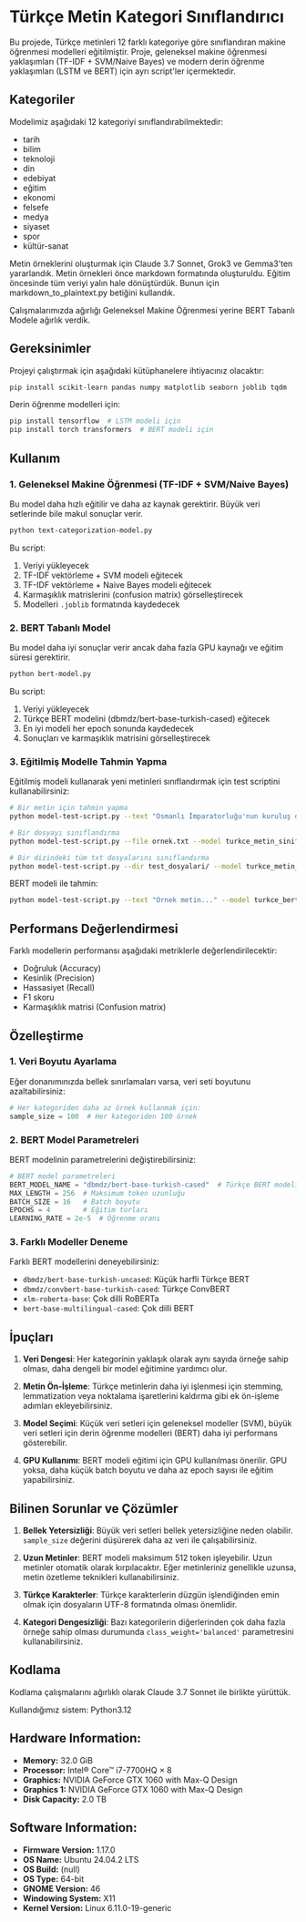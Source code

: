 # Türkçe Metin Kategori Sınıflandırıcı

Bu projede, Türkçe metinleri 12 farklı kategoriye göre sınıflandıran makine öğrenmesi modelleri eğitilmiştir. Proje, geleneksel makine öğrenmesi yaklaşımları (TF-IDF + SVM/Naive Bayes) ve modern derin öğrenme yaklaşımları (LSTM ve BERT) için ayrı script'ler içermektedir.

## Kategoriler

Modelimiz aşağıdaki 12 kategoriyi sınıflandırabilmektedir:

- tarih
- bilim
- teknoloji
- din
- edebiyat
- eğitim
- ekonomi
- felsefe
- medya
- siyaset
- spor
- kültür-sanat

Metin örneklerini oluşturmak için Claude 3.7 Sonnet, Grok3 ve Gemma3'ten yararlandık.
Metin örnekleri önce markdown formatında oluşturuldu. Eğitim öncesinde tüm veriyi yalın hale dönüştürdük.
Bunun için markdown_to_plaintext.py betiğini kullandık.

Çalışmalarımızda ağırlığı Geleneksel Makine Öğrenmesi yerine BERT Tabanlı Modele ağırlık verdik.

## Gereksinimler

Projeyi çalıştırmak için aşağıdaki kütüphanelere ihtiyacınız olacaktır:

```bash
pip install scikit-learn pandas numpy matplotlib seaborn joblib tqdm
```

Derin öğrenme modelleri için:

```bash
pip install tensorflow  # LSTM modeli için
pip install torch transformers  # BERT modeli için
```

## Kullanım

### 1. Geleneksel Makine Öğrenmesi (TF-IDF + SVM/Naive Bayes)

Bu model daha hızlı eğitilir ve daha az kaynak gerektirir. Büyük veri setlerinde bile makul sonuçlar verir.

```bash
python text-categorization-model.py
```

Bu script:
1. Veriyi yükleyecek
2. TF-IDF vektörleme + SVM modeli eğitecek
3. TF-IDF vektörleme + Naive Bayes modeli eğitecek
4. Karmaşıklık matrislerini (confusion matrix) görselleştirecek
5. Modelleri `.joblib` formatında kaydedecek

### 2. BERT Tabanlı Model

Bu model daha iyi sonuçlar verir ancak daha fazla GPU kaynağı ve eğitim süresi gerektirir.

```bash
python bert-model.py
```

Bu script:
1. Veriyi yükleyecek
2. Türkçe BERT modelini (dbmdz/bert-base-turkish-cased) eğitecek
3. En iyi modeli her epoch sonunda kaydedecek
4. Sonuçları ve karmaşıklık matrisini görselleştirecek

### 3. Eğitilmiş Modelle Tahmin Yapma

Eğitilmiş modeli kullanarak yeni metinleri sınıflandırmak için test scriptini kullanabilirsiniz:

```bash
# Bir metin için tahmin yapma
python model-test-script.py --text "Osmanlı İmparatorluğu'nun kuruluş dönemi..." --model turkce_metin_siniflandirici_svm.joblib

# Bir dosyayı sınıflandırma
python model-test-script.py --file ornek.txt --model turkce_metin_siniflandirici_svm.joblib

# Bir dizindeki tüm txt dosyalarını sınıflandırma
python model-test-script.py --dir test_dosyalari/ --model turkce_metin_siniflandirici_svm.joblib
```

BERT modeli ile tahmin:

```bash
python model-test-script.py --text "Örnek metin..." --model turkce_bert_siniflandirici_epoch4 --model-type deep_learning
```

## Performans Değerlendirmesi

Farklı modellerin performansı aşağıdaki metriklerle değerlendirilecektir:

- Doğruluk (Accuracy)
- Kesinlik (Precision)
- Hassasiyet (Recall)
- F1 skoru
- Karmaşıklık matrisi (Confusion matrix)

## Özelleştirme

### 1. Veri Boyutu Ayarlama

Eğer donanımınızda bellek sınırlamaları varsa, veri seti boyutunu azaltabilirsiniz:

```python
# Her kategoriden daha az örnek kullanmak için:
sample_size = 100  # Her kategoriden 100 örnek
```

### 2. BERT Model Parametreleri

BERT modelinin parametrelerini değiştirebilirsiniz:

```python
# BERT model parametreleri
BERT_MODEL_NAME = "dbmdz/bert-base-turkish-cased"  # Türkçe BERT modeli
MAX_LENGTH = 256  # Maksimum token uzunluğu
BATCH_SIZE = 16   # Batch boyutu
EPOCHS = 4        # Eğitim turları
LEARNING_RATE = 2e-5  # Öğrenme oranı
```

### 3. Farklı Modeller Deneme

Farklı BERT modellerini deneyebilirsiniz:

- `dbmdz/bert-base-turkish-uncased`: Küçük harfli Türkçe BERT
- `dbmdz/convbert-base-turkish-cased`: Türkçe ConvBERT
- `xlm-roberta-base`: Çok dilli RoBERTa
- `bert-base-multilingual-cased`: Çok dilli BERT

## İpuçları

1. **Veri Dengesi**: Her kategorinin yaklaşık olarak aynı sayıda örneğe sahip olması, daha dengeli bir model eğitimine yardımcı olur.

2. **Metin Ön-İşleme**: Türkçe metinlerin daha iyi işlenmesi için stemming, lemmatization veya noktalama işaretlerini kaldırma gibi ek ön-işleme adımları ekleyebilirsiniz.

3. **Model Seçimi**: Küçük veri setleri için geleneksel modeller (SVM), büyük veri setleri için derin öğrenme modelleri (BERT) daha iyi performans gösterebilir.

4. **GPU Kullanımı**: BERT modeli eğitimi için GPU kullanılması önerilir. GPU yoksa, daha küçük batch boyutu ve daha az epoch sayısı ile eğitim yapabilirsiniz.

## Bilinen Sorunlar ve Çözümler

1. **Bellek Yetersizliği**: Büyük veri setleri bellek yetersizliğine neden olabilir. `sample_size` değerini düşürerek daha az veri ile çalışabilirsiniz.

2. **Uzun Metinler**: BERT modeli maksimum 512 token işleyebilir. Uzun metinler otomatik olarak kırpılacaktır. Eğer metinleriniz genellikle uzunsa, metin özetleme teknikleri kullanabilirsiniz.

3. **Türkçe Karakterler**: Türkçe karakterlerin düzgün işlendiğinden emin olmak için dosyaların UTF-8 formatında olması önemlidir.

4. **Kategori Dengesizliği**: Bazı kategorilerin diğerlerinden çok daha fazla örneğe sahip olması durumunda `class_weight='balanced'` parametresini kullanabilirsiniz.

## Kodlama

Kodlama çalışmalarını ağırlıklı olarak Claude 3.7 Sonnet ile birlikte yürüttük.

Kullandığımız sistem:
Python3.12
## Hardware Information:
- **Memory:**                                      32.0 GiB
- **Processor:**                                   Intel® Core™ i7-7700HQ × 8
- **Graphics:**                                    NVIDIA GeForce GTX 1060 with Max-Q Design
- **Graphics 1:**                                  NVIDIA GeForce GTX 1060 with Max-Q Design
- **Disk Capacity:**                               2.0 TB

## Software Information:
- **Firmware Version:**                            1.17.0
- **OS Name:**                                     Ubuntu 24.04.2 LTS
- **OS Build:**                                    (null)
- **OS Type:**                                     64-bit
- **GNOME Version:**                               46
- **Windowing System:**                            X11
- **Kernel Version:**                              Linux 6.11.0-19-generic

